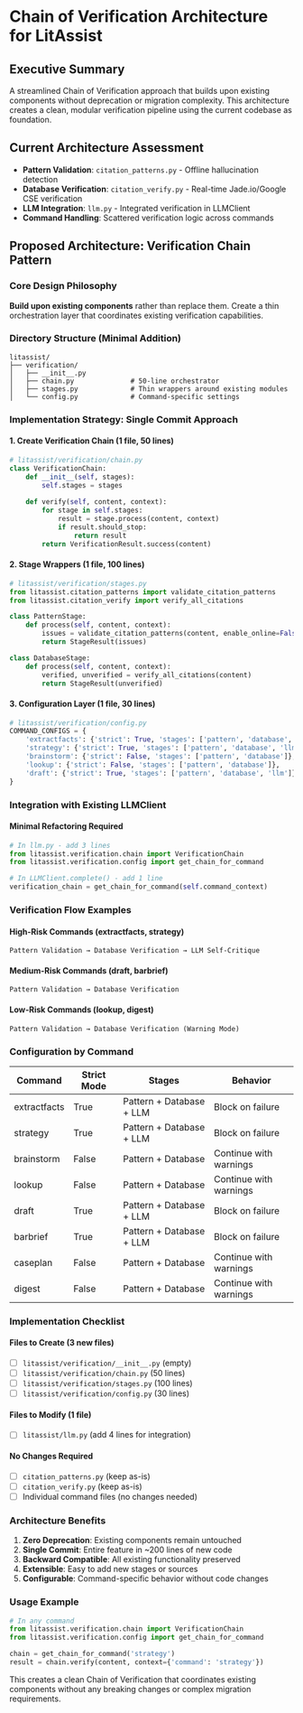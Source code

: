 # Chain of Verification Architecture for LitAssist

## Executive Summary
A streamlined Chain of Verification approach that builds upon existing components without deprecation or migration complexity. This architecture creates a clean, modular verification pipeline using the current codebase as foundation.

## Current Architecture Assessment
- **Pattern Validation**: `citation_patterns.py` - Offline hallucination detection
- **Database Verification**: `citation_verify.py` - Real-time Jade.io/Google CSE verification  
- **LLM Integration**: `llm.py` - Integrated verification in LLMClient
- **Command Handling**: Scattered verification logic across commands

## Proposed Architecture: Verification Chain Pattern

### Core Design Philosophy
**Build upon existing components** rather than replace them. Create a thin orchestration layer that coordinates existing verification capabilities.

### Directory Structure (Minimal Addition)
```
litassist/
├── verification/
│   ├── __init__.py
│   ├── chain.py              # 50-line orchestrator
│   ├── stages.py             # Thin wrappers around existing modules
│   └── config.py             # Command-specific settings
```

### Implementation Strategy: Single Commit Approach

#### 1. Create Verification Chain (1 file, 50 lines)
```python
# litassist/verification/chain.py
class VerificationChain:
    def __init__(self, stages):
        self.stages = stages
    
    def verify(self, content, context):
        for stage in self.stages:
            result = stage.process(content, context)
            if result.should_stop:
                return result
        return VerificationResult.success(content)
```

#### 2. Stage Wrappers (1 file, 100 lines)
```python
# litassist/verification/stages.py
from litassist.citation_patterns import validate_citation_patterns
from litassist.citation_verify import verify_all_citations

class PatternStage:
    def process(self, content, context):
        issues = validate_citation_patterns(content, enable_online=False)
        return StageResult(issues)

class DatabaseStage:
    def process(self, content, context):
        verified, unverified = verify_all_citations(content)
        return StageResult(unverified)
```

#### 3. Configuration Layer (1 file, 30 lines)
```python
# litassist/verification/config.py
COMMAND_CONFIGS = {
    'extractfacts': {'strict': True, 'stages': ['pattern', 'database', 'llm']},
    'strategy': {'strict': True, 'stages': ['pattern', 'database', 'llm']},
    'brainstorm': {'strict': False, 'stages': ['pattern', 'database']},
    'lookup': {'strict': False, 'stages': ['pattern', 'database']},
    'draft': {'strict': True, 'stages': ['pattern', 'database', 'llm']},
}
```

### Integration with Existing LLMClient

#### Minimal Refactoring Required
```python
# In llm.py - add 3 lines
from litassist.verification.chain import VerificationChain
from litassist.verification.config import get_chain_for_command

# In LLMClient.complete() - add 1 line
verification_chain = get_chain_for_command(self.command_context)
```

### Verification Flow Examples

#### High-Risk Commands (extractfacts, strategy)
```
Pattern Validation → Database Verification → LLM Self-Critique
```

#### Medium-Risk Commands (draft, barbrief)  
```
Pattern Validation → Database Verification
```

#### Low-Risk Commands (lookup, digest)
```
Pattern Validation → Database Verification (Warning Mode)
```

### Configuration by Command

| Command | Strict Mode | Stages | Behavior |
|---------|-------------|--------|----------|
| extractfacts | True | Pattern + Database + LLM | Block on failure |
| strategy | True | Pattern + Database + LLM | Block on failure |
| brainstorm | False | Pattern + Database | Continue with warnings |
| lookup | False | Pattern + Database | Continue with warnings |
| draft | True | Pattern + Database + LLM | Block on failure |
| barbrief | True | Pattern + Database + LLM | Block on failure |
| caseplan | False | Pattern + Database | Continue with warnings |
| digest | False | Pattern + Database | Continue with warnings |

### Implementation Checklist

#### Files to Create (3 new files)
- [ ] `litassist/verification/__init__.py` (empty)
- [ ] `litassist/verification/chain.py` (50 lines)
- [ ] `litassist/verification/stages.py` (100 lines)
- [ ] `litassist/verification/config.py` (30 lines)

#### Files to Modify (1 file)
- [ ] `litassist/llm.py` (add 4 lines for integration)

#### No Changes Required
- [ ] `citation_patterns.py` (keep as-is)
- [ ] `citation_verify.py` (keep as-is)
- [ ] Individual command files (no changes needed)

### Architecture Benefits

1. **Zero Deprecation**: Existing components remain untouched
2. **Single Commit**: Entire feature in ~200 lines of new code
3. **Backward Compatible**: All existing functionality preserved
4. **Extensible**: Easy to add new stages or sources
5. **Configurable**: Command-specific behavior without code changes

### Usage Example

```python
# In any command
from litassist.verification.chain import VerificationChain
from litassist.verification.config import get_chain_for_command

chain = get_chain_for_command('strategy')
result = chain.verify(content, context={'command': 'strategy'})
```

This creates a clean Chain of Verification that coordinates existing components without any breaking changes or complex migration requirements.
